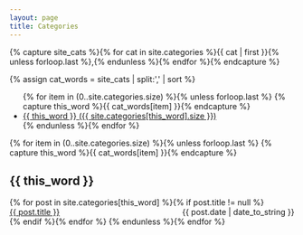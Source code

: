 ```yaml
---
layout: page
title: Categories
---
```


<!-- Get the tag name for every tag on the site and set them
to the `site_tags` variable. -->
{% capture site_cats %}{% for cat in site.categories %}{{ cat | first }}{% unless forloop.last %},{% endunless %}{% endfor %}{% endcapture %}

<!-- `tag_words` is a sorted array of the tag names. -->
{% assign cat_words = site_cats | split:',' | sort %}

<!-- Build the Page -->

<!-- List of all tags -->
<ul class="tags">
  {% for item in (0..site.categories.size) %}{% unless forloop.last %}
    {% capture this_word %}{{ cat_words[item] }}{% endcapture %}
    <li>
      <a href="#{{ this_word | cgi_escape }}" class="tag">{{ this_word }}
        <span>({{ site.categories[this_word].size }})</span>
      </a>
    </li>
  {% endunless %}{% endfor %}
</ul>

<!-- Posts by Tag -->
<div>
  {% for item in (0..site.categories.size) %}{% unless forloop.last %}
    {% capture this_word %}{{ cat_words[item] }}{% endcapture %}
    <h2 id="{{ this_word | cgi_escape }}">{{ this_word }}</h2>
    {% for post in site.categories[this_word] %}{% if post.title != null %}
      <div>
        <span style="float: left;">
          <a href="{{ post.url }}">{{ post.title }}</a>
        </span>
        <span style="float: right;">
          {{ post.date | date_to_string }}
        </span>
      </div>
      <div style="clear: both;"></div>
    {% endif %}{% endfor %}
  {% endunless %}{% endfor %}
</div>